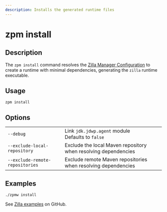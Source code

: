 ```yaml
---
description: Installs the generated runtime files
---
```


# zpm install

## Description

The `zpm install` command resolves the [Zilla Manager Configuration](../zpm.json.md) to create a runtime with minimal dependencies, generating the `zilla` runtime executable.

## Usage

```bash:no-line-numbers
zpm install
```

## Options

|                                 |                                                                                  |
| ------------------------------- | -------------------------------------------------------------------------------- |
| `--debug`                       | Link `jdk.jdwp.agent` module<br>Defaults to `false` |
| `--exclude-local-repository`    | Exclude the local Maven repository when resolving dependencies                   |
| `--exclude-remote-repositories` | Exclude remote Maven repositories when resolving dependencies                    |

## Examples

```bash:no-line-numbers
./zpmw install
```

See [Zilla examples](https://github.com/aklivity/zilla-examples) on GitHub.
